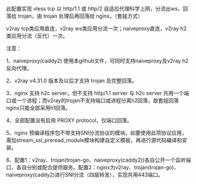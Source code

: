此配置实现 vless tcp 以 http/1.1 或 http/2 自适应代理科学上网，分流出ws，回落给 trojan，由 trojan 处理后再回落给 nginx。（套娃方式）

v2ray tcp类应用直连，v2ray ws类应用分流一次；naiveproxy直连，v2ray h2类应用分流（反代）一次。

注意：

1、naiveproxy(caddy2) 使用本github文件，可同时支持naiveproxy及v2ray h2反向代理。

2、v2ray v4.31.0 版本及以后才支持 trojan 及完整回落。

3、nginx 支持 h2c server，但不支持 http/1.1 server 与 h2c server 共用一个端口或一个进程；而v2ray的trojan不支持端口或进程分离h2回落，故套娃回落nginx只能全部采用h1回落。

4、全部配置没有启用 PROXY protocol，仅端口回落。

5、nginx 预编译程序包不带支持SNI分流协议的模块。如要使用此项协议应用，需加stream_ssl_preread_module模块构建自定义模板，再进行源代码编译和安装。

6、配置1：v2ray、trojan(trojan-go、naiveproxy(caddy2))各自公开一个监听端口，各自分别或配合提供服务。配置2：nginx为v2ray、trojan(trojan-go)、naiveproxy(caddy2)进行SNI分流（四层转发），实现共用443端口。
